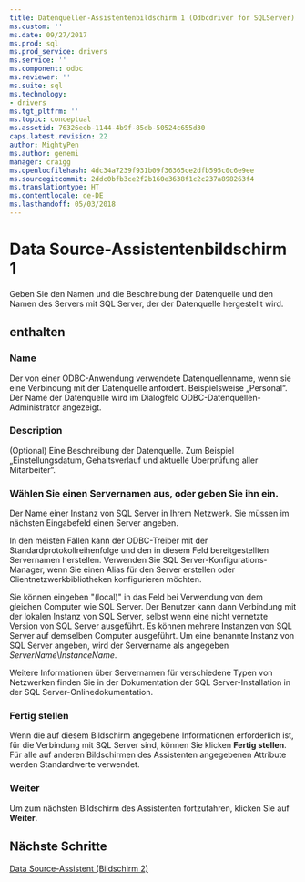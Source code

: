 ```yaml
---
title: Datenquellen-Assistentenbildschirm 1 (Odbcdriver for SQLServer) | Microsoft Docs
ms.custom: ''
ms.date: 09/27/2017
ms.prod: sql
ms.prod_service: drivers
ms.service: ''
ms.component: odbc
ms.reviewer: ''
ms.suite: sql
ms.technology:
- drivers
ms.tgt_pltfrm: ''
ms.topic: conceptual
ms.assetid: 76326eeb-1144-4b9f-85db-50524c655d30
caps.latest.revision: 22
author: MightyPen
ms.author: genemi
manager: craigg
ms.openlocfilehash: 4dc34a7239f931b09f36365ce2dfb595c0c6e9ee
ms.sourcegitcommit: 2ddc0bfb3ce2f2b160e3638f1c2c237a898263f4
ms.translationtype: HT
ms.contentlocale: de-DE
ms.lasthandoff: 05/03/2018
---
```

# <a name="data-source-wizard-screen-1"></a>Data Source-Assistentenbildschirm 1

Geben Sie den Namen und die Beschreibung der Datenquelle und den Namen des Servers mit SQL Server, der der Datenquelle hergestellt wird. 
    
## <a name="options"></a>enthalten

### <a name="name"></a>Name

Der von einer ODBC-Anwendung verwendete Datenquellenname, wenn sie eine Verbindung mit der Datenquelle anfordert. Beispielsweise „Personal“. Der Name der Datenquelle wird im Dialogfeld ODBC-Datenquellen-Administrator angezeigt.

### <a name="description"></a>Description

(Optional) Eine Beschreibung der Datenquelle. Zum Beispiel „Einstellungsdatum, Gehaltsverlauf und aktuelle Überprüfung aller Mitarbeiter“.

### <a name="select-or-enter-a-server-name"></a>Wählen Sie einen Servernamen aus, oder geben Sie ihn ein.

Der Name einer Instanz von SQL Server in Ihrem Netzwerk. Sie müssen im nächsten Eingabefeld einen Server angeben.

In den meisten Fällen kann der ODBC-Treiber mit der Standardprotokollreihenfolge und den in diesem Feld bereitgestellten Servernamen herstellen. Verwenden Sie SQL Server-Konfigurations-Manager, wenn Sie einen Alias für den Server erstellen oder Clientnetzwerkbibliotheken konfigurieren möchten.

Sie können eingeben "(local)" in das Feld bei Verwendung von dem gleichen Computer wie SQL Server. Der Benutzer kann dann Verbindung mit der lokalen Instanz von SQL Server, selbst wenn eine nicht vernetzte Version von SQL Server ausgeführt. Es können mehrere Instanzen von SQL Server auf demselben Computer ausgeführt. Um eine benannte Instanz von SQL Server angeben, wird der Servername als angegeben _ServerName_\\_InstanceName_.

Weitere Informationen über Servernamen für verschiedene Typen von Netzwerken finden Sie in der Dokumentation der SQL Server-Installation in der SQL Server-Onlinedokumentation.

### <a name="finish"></a>Fertig stellen

Wenn die auf diesem Bildschirm angegebene Informationen erforderlich ist, für die Verbindung mit SQL Server sind, können Sie klicken **Fertig stellen**. Für alle auf anderen Bildschirmen des Assistenten angegebenen Attribute werden Standardwerte verwendet.

### <a name="next"></a>Weiter

Um zum nächsten Bildschirm des Assistenten fortzufahren, klicken Sie auf **Weiter**.

## <a name="next-steps"></a>Nächste Schritte

[Data Source-Assistent (Bildschirm 2)](../../../connect/odbc/windows/dsn-wizard-2.md)
